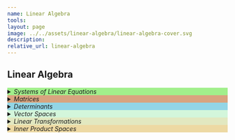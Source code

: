 ```yaml
---
name: Linear Algebra
tools:
layout: page
image: ../../assets/linear-algebra/linear-algebra-cover.svg
description:
relative_url: linear-algebra 
---
```


## Linear Algebra 
<details closed style='background-color:#A1EF8B'><summary markdown="span" class="notriangle"><em>Systems of Linear Equations</em></summary></details>
<details closed style='background-color:#D8A47F'><summary markdown="span" class="notriangle"><em>Matrices</em></summary></details>
<details closed style='background-color:#92D5E6'><summary markdown="span" class="notriangle"><em>Determinants</em></summary></details>
<details closed style='background-color:#D3F6DB'><summary markdown="span" class="notriangle"><em>Vector Spaces</em></summary></details>
<details closed style='background-color:#e2e8c0'><summary markdown="span" class="notriangle"><em>Linear Transformations</em></summary></details>
<details closed style='background-color:#edd9a3'><summary markdown="span" class="notriangle"><em>Inner Product Spaces</em></summary></details>
<br>


